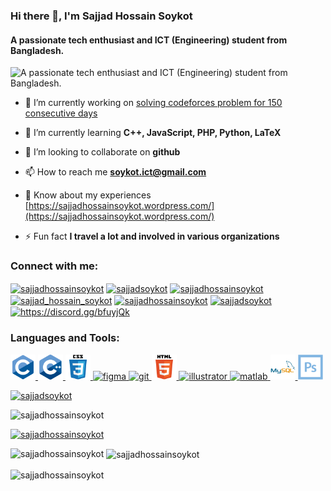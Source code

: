### Hi there 👋, I'm Sajjad Hossain Soykot
#### A passionate tech enthusiast and ICT (Engineering) student from Bangladesh.
![A passionate tech enthusiast and ICT (Engineering) student from Bangladesh.](https://pbs.twimg.com/profile_banners/1008737529271422976/1584503306/600x200)


- 🔭 I’m currently working on [solving codeforces problem for 150 consecutive days](https://codeforces.com/profile/SajjadSoykot)

- 🌱 I’m currently learning **C++, JavaScript, PHP, Python, LaTeX**

- 👯 I’m looking to collaborate on **github**

- 📫 How to reach me **soykot.ict@gmail.com**

- 📄 Know about my experiences [https://sajjadhossainsoykot.wordpress.com/](https://sajjadhossainsoykot.wordpress.com/)

- ⚡ Fun fact **I travel a lot and involved in various organizations**

<h3 align="left">Connect with me:</h3>
<p align="left">
<a href="https://linkedin.com/in/sajjadhossainsoykot" target="blank"><img align="center" src="https://raw.githubusercontent.com/rahuldkjain/github-profile-readme-generator/master/src/images/icons/Social/linked-in-alt.svg" alt="sajjadhossainsoykot" height="30" width="40" /></a>
<a href="https://twitter.com/sajjadsoykot" target="blank"><img align="center" src="https://raw.githubusercontent.com/rahuldkjain/github-profile-readme-generator/master/src/images/icons/Social/twitter.svg" alt="sajjadsoykot" height="30" width="40" /></a>
<a href="https://fb.com/sajjadhossainsoykot" target="blank"><img align="center" src="https://raw.githubusercontent.com/rahuldkjain/github-profile-readme-generator/master/src/images/icons/Social/facebook.svg" alt="sajjadhossainsoykot" height="30" width="40" /></a>
<a href="https://instagram.com/sajjad_hossain_soykot" target="blank"><img align="center" src="https://raw.githubusercontent.com/rahuldkjain/github-profile-readme-generator/master/src/images/icons/Social/instagram.svg" alt="sajjad_hossain_soykot" height="30" width="40" /></a>
<a href="https://www.youtube.com/c/sajjadhossainsoykot" target="blank"><img align="center" src="https://raw.githubusercontent.com/rahuldkjain/github-profile-readme-generator/master/src/images/icons/Social/youtube.svg" alt="sajjadhossainsoykot" height="30" width="40" /></a>
<a href="https://codeforces.com/profile/sajjadsoykot" target="blank"><img align="center" src="https://raw.githubusercontent.com/rahuldkjain/github-profile-readme-generator/master/src/images/icons/Social/codeforces.svg" alt="sajjadsoykot" height="30" width="40" /></a>
<a href="https://discord.gg/https://discord.gg/bfuyjQk" target="blank"><img align="center" src="https://raw.githubusercontent.com/rahuldkjain/github-profile-readme-generator/master/src/images/icons/Social/discord.svg" alt="https://discord.gg/bfuyjQk" height="30" width="40" /></a>
</p>

<h3 align="left">Languages and Tools:</h3>
<p align="left"> <a href="https://www.cprogramming.com/" target="_blank" rel="noreferrer"> <img src="https://raw.githubusercontent.com/devicons/devicon/master/icons/c/c-original.svg" alt="c" width="40" height="40"/> </a> <a href="https://www.w3schools.com/cpp/" target="_blank" rel="noreferrer"> <img src="https://raw.githubusercontent.com/devicons/devicon/master/icons/cplusplus/cplusplus-original.svg" alt="cplusplus" width="40" height="40"/> </a> <a href="https://www.w3schools.com/css/" target="_blank" rel="noreferrer"> <img src="https://raw.githubusercontent.com/devicons/devicon/master/icons/css3/css3-original-wordmark.svg" alt="css3" width="40" height="40"/> </a> <a href="https://www.figma.com/" target="_blank" rel="noreferrer"> <img src="https://www.vectorlogo.zone/logos/figma/figma-icon.svg" alt="figma" width="40" height="40"/> </a> <a href="https://git-scm.com/" target="_blank" rel="noreferrer"> <img src="https://www.vectorlogo.zone/logos/git-scm/git-scm-icon.svg" alt="git" width="40" height="40"/> </a> <a href="https://www.w3.org/html/" target="_blank" rel="noreferrer"> <img src="https://raw.githubusercontent.com/devicons/devicon/master/icons/html5/html5-original-wordmark.svg" alt="html5" width="40" height="40"/> </a> <a href="https://www.adobe.com/in/products/illustrator.html" target="_blank" rel="noreferrer"> <img src="https://www.vectorlogo.zone/logos/adobe_illustrator/adobe_illustrator-icon.svg" alt="illustrator" width="40" height="40"/> </a> <a href="https://www.mathworks.com/" target="_blank" rel="noreferrer"> <img src="https://upload.wikimedia.org/wikipedia/commons/2/21/Matlab_Logo.png" alt="matlab" width="40" height="40"/> </a> <a href="https://www.mysql.com/" target="_blank" rel="noreferrer"> <img src="https://raw.githubusercontent.com/devicons/devicon/master/icons/mysql/mysql-original-wordmark.svg" alt="mysql" width="40" height="40"/> </a> <a href="https://www.photoshop.com/en" target="_blank" rel="noreferrer"> <img src="https://raw.githubusercontent.com/devicons/devicon/master/icons/photoshop/photoshop-line.svg" alt="photoshop" width="40" height="40"/> </a> </p>
<p align="left"> <a href="https://twitter.com/sajjadsoykot" target="blank"><img src="https://img.shields.io/twitter/follow/sajjadsoykot?logo=twitter&style=for-the-badge" alt="sajjadsoykot" /></a> </p>
<p align="left"> <img src="https://komarev.com/ghpvc/?username=sajjadhossainsoykot&label=Profile%20views&color=0e75b6&style=flat" alt="sajjadhossainsoykot" /> </p>
<p align="left"> <a href="https://github.com/ryo-ma/github-profile-trophy"><img src="https://github-profile-trophy.vercel.app/?username=sajjadhossainsoykot" alt="sajjadhossainsoykot" /></a> </p>
<p><img align="left" src="https://github-readme-stats.vercel.app/api/top-langs?username=sajjadhossainsoykot&show_icons=true&locale=en&layout=compact" alt="sajjadhossainsoykot" /></p>

<p>&nbsp;<img align="center" src="https://github-readme-stats.vercel.app/api?username=sajjadhossainsoykot&show_icons=true&locale=en" alt="sajjadhossainsoykot" /></p>

<p><img align="center" src="https://github-readme-streak-stats.herokuapp.com/?user=sajjadhossainsoykot&" alt="sajjadhossainsoykot" /></p>
